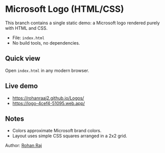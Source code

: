# Microsoft Logo (HTML/CSS)

This branch contains a single static demo: a Microsoft logo rendered purely with HTML and CSS.

- File: `index.html`
- No build tools, no dependencies.

## Quick view
Open `index.html` in any modern browser.

## Live demo
- https://rohanraaj2.github.io/Logos/
- https://logo-4cef4-51095.web.app/

## Notes
- Colors approximate Microsoft brand colors.
- Layout uses simple CSS squares arranged in a 2x2 grid.

Author: [Rohan Raj](https://www.linkedin.com/in/rohan-raj-92941028/)
